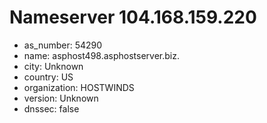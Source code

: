# Nameserver 104.168.159.220

* as_number: 54290
* name: asphost498.asphostserver.biz.
* city: Unknown
* country: US
* organization: HOSTWINDS
* version: Unknown
* dnssec: false
